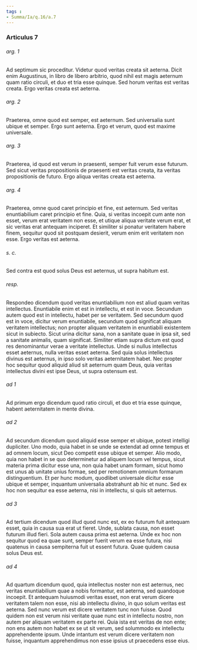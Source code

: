 ```yaml
---
tags : 
- Summa/Ia/q.16/a.7
---
```


### Articulus 7

###### arg. 1
Ad septimum sic proceditur. Videtur quod veritas creata sit aeterna. Dicit enim Augustinus, in libro de libero arbitrio, quod nihil est magis aeternum quam ratio circuli, et duo et tria esse quinque. Sed horum veritas est veritas creata. Ergo veritas creata est aeterna.

###### arg. 2
Praeterea, omne quod est semper, est aeternum. Sed universalia sunt ubique et semper. Ergo sunt aeterna. Ergo et verum, quod est maxime universale.

###### arg. 3
Praeterea, id quod est verum in praesenti, semper fuit verum esse futurum. Sed sicut veritas propositionis de praesenti est veritas creata, ita veritas propositionis de futuro. Ergo aliqua veritas creata est aeterna.

###### arg. 4
Praeterea, omne quod caret principio et fine, est aeternum. Sed veritas enuntiabilium caret principio et fine. Quia, si veritas incoepit cum ante non esset, verum erat veritatem non esse, et utique aliqua veritate verum erat, et sic veritas erat antequam inciperet. Et similiter si ponatur veritatem habere finem, sequitur quod sit postquam desierit, verum enim erit veritatem non esse. Ergo veritas est aeterna.

###### s. c.
Sed contra est quod solus Deus est aeternus, ut supra habitum est.

###### resp.
Respondeo dicendum quod veritas enuntiabilium non est aliud quam veritas intellectus. Enuntiabile enim et est in intellectu, et est in voce. Secundum autem quod est in intellectu, habet per se veritatem. Sed secundum quod est in voce, dicitur verum enuntiabile, secundum quod significat aliquam veritatem intellectus; non propter aliquam veritatem in enuntiabili existentem sicut in subiecto. Sicut urina dicitur sana, non a sanitate quae in ipsa sit, sed a sanitate animalis, quam significat. Similiter etiam supra dictum est quod res denominantur verae a veritate intellectus. Unde si nullus intellectus esset aeternus, nulla veritas esset aeterna. Sed quia solus intellectus divinus est aeternus, in ipso solo veritas aeternitatem habet. Nec propter hoc sequitur quod aliquid aliud sit aeternum quam Deus, quia veritas intellectus divini est ipse Deus, ut supra ostensum est.

###### ad 1
Ad primum ergo dicendum quod ratio circuli, et duo et tria esse quinque, habent aeternitatem in mente divina.

###### ad 2
Ad secundum dicendum quod aliquid esse semper et ubique, potest intelligi dupliciter. Uno modo, quia habet in se unde se extendat ad omne tempus et ad omnem locum, sicut Deo competit esse ubique et semper. Alio modo, quia non habet in se quo determinetur ad aliquem locum vel tempus, sicut materia prima dicitur esse una, non quia habet unam formam, sicut homo est unus ab unitate unius formae, sed per remotionem omnium formarum distinguentium. Et per hunc modum, quodlibet universale dicitur esse ubique et semper, inquantum universalia abstrahunt ab hic et nunc. Sed ex hoc non sequitur ea esse aeterna, nisi in intellectu, si quis sit aeternus.

###### ad 3
Ad tertium dicendum quod illud quod nunc est, ex eo futurum fuit antequam esset, quia in causa sua erat ut fieret. Unde, sublata causa, non esset futurum illud fieri. Sola autem causa prima est aeterna. Unde ex hoc non sequitur quod ea quae sunt, semper fuerit verum ea esse futura, nisi quatenus in causa sempiterna fuit ut essent futura. Quae quidem causa solus Deus est.

###### ad 4
Ad quartum dicendum quod, quia intellectus noster non est aeternus, nec veritas enuntiabilium quae a nobis formantur, est aeterna, sed quandoque incoepit. Et antequam huiusmodi veritas esset, non erat verum dicere veritatem talem non esse, nisi ab intellectu divino, in quo solum veritas est aeterna. Sed nunc verum est dicere veritatem tunc non fuisse. Quod quidem non est verum nisi veritate quae nunc est in intellectu nostro, non autem per aliquam veritatem ex parte rei. Quia ista est veritas de non ente; non ens autem non habet ex se ut sit verum, sed solummodo ex intellectu apprehendente ipsum. Unde intantum est verum dicere veritatem non fuisse, inquantum apprehendimus non esse ipsius ut praecedens esse eius.

